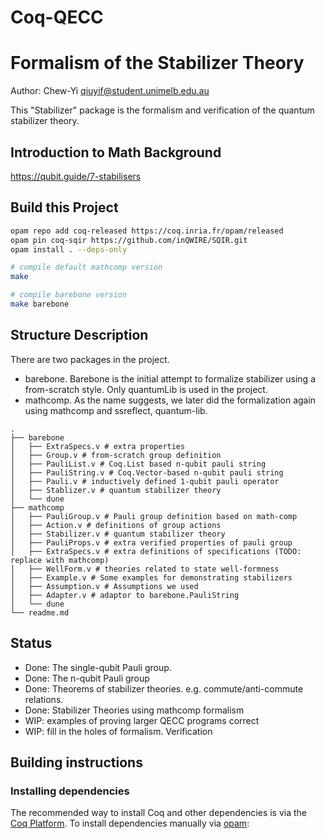 # Coq-QECC

# Formalism of the Stabilizer Theory 

Author: Chew-Yi <qiuyif@student.unimelb.edu.au>

This "Stabilizer" package is the formalism and verification of the quantum stabilizer theory.

## Introduction to Math Background

https://qubit.guide/7-stabilisers

## Build this Project

```bash
opam repo add coq-released https://coq.inria.fr/opam/released
opam pin coq-sqir https://github.com/inQWIRE/SQIR.git
opam install . --deps-only

# compile default mathcomp version
make 

# compile barebone version
make barebone
```

## Structure Description

There are two packages in the project.
- barebone. Barebone is the initial attempt to formalize stabilizer using a from-scratch style. Only quantumLib is used in the project.
- mathcomp. As the name suggests, we later did the formalization again using mathcomp and ssreflect, quantum-lib. 

```
.
├── barebone 
│   ├── ExtraSpecs.v # extra properties
│   ├── Group.v # from-scratch group definition
│   ├── PauliList.v # Coq.List based n-qubit pauli string
│   ├── PauliString.v # Coq.Vector-based n-qubit pauli string
│   ├── Pauli.v # inductively defined 1-qubit pauli operator
│   ├── Stablizer.v # quantum stabilizer theory
│   └── dune
├── mathcomp
│   ├── PauliGroup.v # Pauli group definition based on math-comp
│   ├── Action.v # definitions of group actions
│   ├── Stabilizer.v # quantum stabilizer theory
│   ├── PauliProps.v # extra verified properties of pauli group
│   ├── ExtraSpecs.v # extra definitions of specifications (TODO: replace with mathcomp)
│   ├── WellForm.v # theories related to state well-formness 
│   ├── Example.v # Some examples for demonstrating stabilizers
│   ├── Assumption.v # Assumptions we used 
│   ├── Adapter.v # adaptor to barebone.PauliString
│   └── dune
└── readme.md
```

## Status

- Done: The single-qubit Pauli group.
- Done: The n-qubit Pauli group
- Done: Theorems of stabilizer theories. e.g. commute/anti-commute relations.
- Done: Stabilizer Theories using mathcomp formalism
- WIP: examples of proving larger QECC programs correct
- WIP: fill in the holes of formalism.
Verification 

## Building instructions

### Installing dependencies

The recommended way to install Coq and other dependencies is via
the [Coq Platform](https://github.com/coq/platform/releases/latest).
To install dependencies manually via [opam](https://opam.ocaml.org/doc/Install.html):
```shell
```
